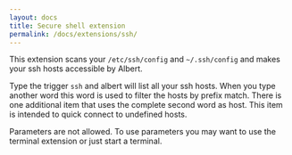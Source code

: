 ```yaml
---
layout: docs
title: Secure shell extension
permalink: /docs/extensions/ssh/
---
```


This extension scans your `/etc/ssh/config` and `~/.ssh/config` and makes your ssh hosts accessible by Albert.

Type the trigger `ssh` and albert will list all your ssh hosts. When you type another word this word is used to filter the hosts by prefix match. There is one additional item that uses the complete second word as host. This item is intended to quick connect to undefined hosts.

Parameters are not allowed. To use parameters you may want to use the terminal extension or just start a terminal.
